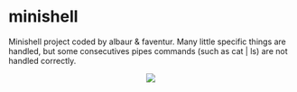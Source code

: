# minishell

Minishell project coded by albaur & faventur. Many little specific things are handled, but some consecutives pipes commands (such as cat | ls) are not handled correctly.

<p align="center">
  <img src="https://i.imgur.com/uu35lXl.png">
</p>